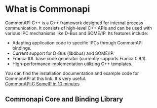 # What is Commonapi
CommonAPI C++ is a C++ framework designed for internal process communication. It consists of high-level C++ APIs and can be used with various IPC mechanisms like D-Bus and SOME/IP. 
Its features include:

- Adapting application code to specific IPCs through CommonAPI bindings.
- Current support for D-Bus (libdbus) and SOME/IP.
- Franca IDL base code generator (currently supports Franca 0.9.1).
- High-performance implementation utilizing C++ templates.

You can find the installation documentation and example code for CommonAPI at this link. It's very useful.   
[CommonAPI C SomeIP in 10 minutes](https://github.com/COVESA/capicxx-someip-tools/wiki/CommonAPI-C---SomeIP-in-10-minutes)

## Commonapi Core and Binding Library
